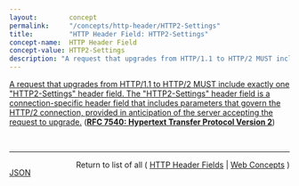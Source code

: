 ```yaml
---
layout:        concept
permalink:     "/concepts/http-header/HTTP2-Settings"
title:         "HTTP Header Field: HTTP2-Settings"
concept-name:  HTTP Header Field
concept-value: HTTP2-Settings
description: "A request that upgrades from HTTP/1.1 to HTTP/2 MUST include exactly one \"HTTP2-Settings\" header field. The \"HTTP2-Settings\" header field is a connection-specific header field that includes parameters that govern the HTTP/2 connection, provided in anticipation of the server accepting the request to upgrade."
---
```


[A request that upgrades from HTTP/1.1 to HTTP/2 MUST include exactly one "HTTP2-Settings" header field. The "HTTP2-Settings" header field is a connection-specific header field that includes parameters that govern the HTTP/2 connection, provided in anticipation of the server accepting the request to upgrade.](https://datatracker.ietf.org/doc/html/rfc7540#section-3.2.1 "Read documentation for HTTP Header Field &#34;HTTP2-Settings&#34;") (**[RFC 7540: Hypertext Transfer Protocol Version 2](/specs/IETF/RFC/7540 "This specification describes an optimized expression of the semantics of the Hypertext Transfer Protocol (HTTP). HTTP/2 enables a more efficient use of network resources and a reduced perception of latency by introducing header field compression and allowing multiple concurrent exchanges on the same connection. It also introduces unsolicited push of representations from servers to clients. This specification is an alternative to, but does not obsolete, the HTTP/1.1 message syntax. HTTP's existing semantics remain unchanged.")**)

<br/>
<hr/>

<p style="float : left"><a href="./HTTP2-Settings.json" title="JSON representing this particular Web Concept value">JSON</a></p>
<p style="text-align: right">Return to list of all ( <a href="../http-header/">HTTP Header Fields</a> | <a href="../">Web Concepts</a> )</p>

